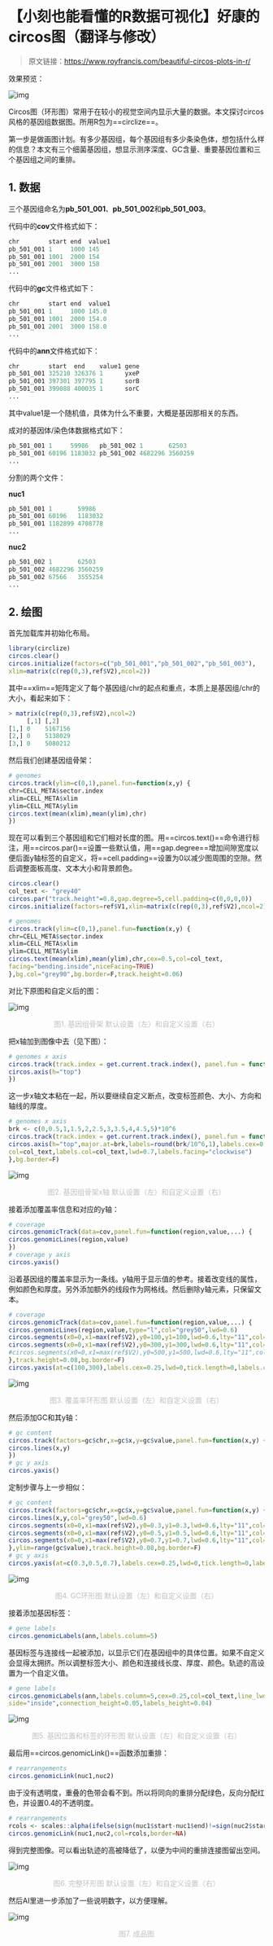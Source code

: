# 【小刻也能看懂的R数据可视化】好康的circos图（翻译与修改）

> 原文链接：https://www.royfrancis.com/beautiful-circos-plots-in-r/

效果预览：

![img](https://www.royfrancis.com/beautiful-circos-plots-in-r/featured_hu584b813c9a23af34dcecca3e4a997d8b_535580_1200x0_resize_lanczos_2.png)

Circos图（环形图）常用于在较小的视觉空间内显示大量的数据。本文探讨circos风格的基因组数据图。所用R包为==circlize==。

第一步是做画图计划。有多少基因组，每个基因组有多少条染色体，想包括什么样的信息？本文有三个细菌基因组，想显示测序深度、GC含量、重要基因位置和三个基因组之间的重排。

## 1. 数据

三个基因组命名为**pb_501_001**、**pb_501_002**和**pb_501_003**。

代码中的**cov**文件格式如下：

```R
chr        start end  value1
pb_501_001 1     1000 145
pb_501_001 1001  2000 154
pb_501_001 2001  3000 158
...
```

代码中的**gc**文件格式如下：

```R
chr        start end  value1
pb_501_001 1     1000 145.0
pb_501_001 1001  2000 154.0
pb_501_001 2001  3000 158.0
...
```

代码中的**ann**文件格式如下：

```R
chr        start  end    value1 gene
pb_501_001 325210 326376 1      yxeP
pb_501_001 397301 397795 1      sorB
pb_501_001 399088 400035 1      sorC
...
```

其中value1是一个随机值，具体为什么不重要，大概是基因那相关的东西。

成对的基因体/染色体数据格式如下：

```R
pb_501_001 1     59986   pb_501_002 1       62503
pb_501_001 60196 1183032 pb_501_002 4682296 3560259
...
```

分割的两个文件：

**nuc1**

```R
pb_501_001 1       59986
pb_501_001 60196   1183032
pb_501_001 1182899 4708778
...
```

**nuc2**

```R
pb_501_002 1       62503
pb_501_002 4682296 3560259
pb_501_002 67566   3555254
...
```



## 2. 绘图

首先加载库并初始化布局。

```R
library(circlize)
circos.clear()
circos.initialize(factors=c("pb_501_001","pb_501_002","pb_501_003"),
xlim=matrix(c(rep(0,3),ref$V2),ncol=2))
```

其中==xlim==矩阵定义了每个基因组/chr的起点和重点，本质上是基因组/chr的大小，看起来如下：

```R
> matrix(c(rep(0,3),ref$V2),ncol=2)
     [,1] [,2]
[1,] 0    5167156
[2,] 0    5138029
[3,] 0    5080212
```

然后我们创建基因组骨架：

```R
# genomes
circos.track(ylim=c(0,1),panel.fun=function(x,y) {
chr=CELL_META$sector.index
xlim=CELL_META$xlim
ylim=CELL_META$ylim
circos.text(mean(xlim),mean(ylim),chr)
})
```

现在可以看到三个基因组和它们相对长度的图。用==circos.text()==命令进行标注，用==circos.par()==设置一些默认值，用==gap.degree==增加间隙宽度以便后面y轴标签的自定义，将==cell.padding==设置为0以减少图周围的空隙。然后调整面板高度、文本大小和背景颜色。

```R
circos.clear()
col_text <- "grey40"
circos.par("track.height"=0.8,gap.degree=5,cell.padding=c(0,0,0,0))
circos.initialize(factors=ref$V1,xlim=matrix(c(rep(0,3),ref$V2),ncol=2))

# genomes
circos.track(ylim=c(0,1),panel.fun=function(x,y) {
chr=CELL_META$sector.index
xlim=CELL_META$xlim
ylim=CELL_META$ylim
circos.text(mean(xlim),mean(ylim),chr,cex=0.5,col=col_text,
facing="bending.inside",niceFacing=TRUE)
},bg.col="grey90",bg.border=F,track.height=0.06)
```

对比下原图和自定义后的图：

![img](https://www.royfrancis.com/beautiful-circos-plots-in-r/circos-backbone.png)

<center style="color:#C0C0C0">图1. 基因组骨架 默认设置（左）和自定义设置（右）</center>

把x轴加到图像中去（见下图）：

```R
# genomes x axis
circos.track(track.index = get.current.track.index(), panel.fun = function(x, y) {
circos.axis(h="top")
})
```

这一步x轴文本粘在一起，所以要继续自定义断点，改变标签颜色、大小、方向和轴线的厚度。

```R
# genomes x axis
brk <- c(0,0.5,1,1.5,2,2.5,3,3.5,4,4.5,5)*10^6
circos.track(track.index = get.current.track.index(), panel.fun = function(x, y) {
circos.axis(h="top",major.at=brk,labels=round(brk/10^6,1),labels.cex=0.4,
col=col_text,labels.col=col_text,lwd=0.7,labels.facing="clockwise")
},bg.border=F)
```

![img](https://www.royfrancis.com/beautiful-circos-plots-in-r/circos-xaxis.png)

<center style="color:#C0C0C0">图2. 基因组骨架x轴 默认设置（左）和自定义设置（右）</center>

接着添加覆盖率信息和对应的y轴：

```R
# coverage
circos.genomicTrack(data=cov,panel.fun=function(region,value,...) {
circos.genomicLines(region,value)
})
# coverage y axis
circos.yaxis()
```

沿着基因组的覆盖率显示为一条线。y轴用于显示值的参考。接着改变线的属性，例如颜色和厚度。另外添加额外的线段作为网格线。然后删除y轴元素，只保留文本。

```R
# coverage
circos.genomicTrack(data=cov,panel.fun=function(region,value,...) {
circos.genomicLines(region,value,type="l",col="grey50",lwd=0.6)
circos.segments(x0=0,x1=max(ref$V2),y0=100,y1=100,lwd=0.6,lty="11",col="grey90")
circos.segments(x0=0,x1=max(ref$V2),y0=300,y1=300,lwd=0.6,lty="11",col="grey90")
#circos.segments(x0=0,x1=max(ref$V2),y0=500,y1=500,lwd=0.6,lty="11",col="grey90")
},track.height=0.08,bg.border=F)
circos.yaxis(at=c(100,300),labels.cex=0.25,lwd=0,tick.length=0,labels.col=col_text,col="#FFFFFF")
```

![img](https://www.royfrancis.com/beautiful-circos-plots-in-r/circos-coverage.png)

<center style="color:#C0C0C0">图3. 覆盖率环形图 默认设置（左）和自定义设置（右）</center>

然后添加GC和其y轴：

```R
# gc content
circos.track(factors=gc$chr,x=gc$x,y=gc$value,panel.fun=function(x,y) {
circos.lines(x,y)
})
# gc y axis
circos.yaxis()
```

定制步骤与上一步相似：

```R
# gc content
circos.track(factors=gc$chr,x=gc$x,y=gc$value,panel.fun=function(x,y) {
circos.lines(x,y,col="grey50",lwd=0.6)
circos.segments(x0=0,x1=max(ref$V2),y0=0.3,y1=0.3,lwd=0.6,lty="11",col="grey90")
circos.segments(x0=0,x1=max(ref$V2),y0=0.5,y1=0.5,lwd=0.6,lty="11",col="grey90")
circos.segments(x0=0,x1=max(ref$V2),y0=0.7,y1=0.7,lwd=0.6,lty="11",col="grey90")
},ylim=range(gc$value),track.height=0.08,bg.border=F)
# gc y axis
circos.yaxis(at=c(0.3,0.5,0.7),labels.cex=0.25,lwd=0,tick.length=0,labels.col=col_text,col="#FFFFFF")
```

![img](https://www.royfrancis.com/beautiful-circos-plots-in-r/circos-gc.png)

<center style="color:#C0C0C0">图4. GC环形图 默认设置（左）和自定义设置（右）</center>

接着添加基因标签：

```R
# gene labels
circos.genomicLabels(ann,labels.column=5)
```

基因标签与连接线一起被添加，以显示它们在基因组中的具体位置。如果不自定义会显得太拥挤。所以调整标签大小、颜色和连接线长度、厚度、颜色。轨迹的高设置为一个自定义值。

```R
# gene labels
circos.genomicLabels(ann,labels.column=5,cex=0.25,col=col_text,line_lwd=0.5,line_col="grey80",
side="inside",connection_height=0.05,labels_height=0.04)
```

![img](https://www.royfrancis.com/beautiful-circos-plots-in-r/circos-genes.png)

<center style="color:#C0C0C0">图5. 基因位置和标签的环形图 默认设置（左）和自定义设置（右）</center>

最后用==circos.genomicLink()==函数添加重排：

```R
# rearrangements
circos.genomicLink(nuc1,nuc2)
```

由于没有透明度，重叠的色带会看不到。所以将同向的重排分配绿色，反向分配红色，并设置0.4的不透明度。

```R
# rearrangements
rcols <- scales::alpha(ifelse(sign(nuc1$start-nuc1$end)!=sign(nuc2$start-nuc2$end),"#f46d43","#66c2a5"),alpha=0.4)
circos.genomicLink(nuc1,nuc2,col=rcols,border=NA)
```

得到完整图像。可以看出轨迹的高被降低了，以便为中间的重排连接图留出空间。

![img](https://www.royfrancis.com/beautiful-circos-plots-in-r/circos-full.png)

<center style="color:#C0C0C0">图6. 完整环形图 默认设置（左）和自定义设置（右）</center>

然后AI里进一步添加了一些说明数字，以方便理解。

![img](https://www.royfrancis.com/beautiful-circos-plots-in-r/featured.png)

<center style="color:#C0C0C0">图7. 成品图</center>

